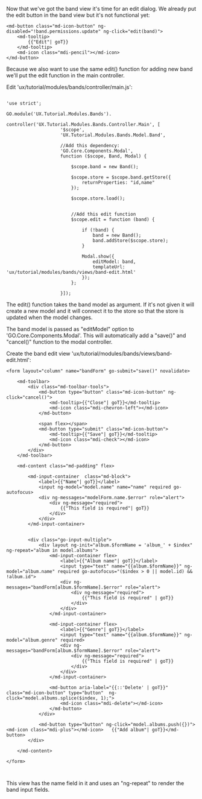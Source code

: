 Now that we've got the band view it's time for an edit dialog. We already put
the edit button in the band view but it's not functional yet:

````````````````````````````````````````````````````````````````````````````````
<md-button class="md-icon-button" ng-disabled="!band.permissions.update" ng-click="edit(band)">
	<md-tooltip>
		{{"Edit"| goT}}					
	</md-tooltip>
	<md-icon class="mdi-pencil"></md-icon>
</md-button>
````````````````````````````````````````````````````````````````````````````````

Because we also want to use the same edit() function for adding new band we'll
put the edit function in the main controller.

Edit 'ux/tutorial/modules/bands/controller/main.js':


````````````````````````````````````````````````````````````````````````````````

'use strict';

GO.module('UX.Tutorial.Modules.Bands').
				controller('UX.Tutorial.Modules.Bands.Controller.Main', [
					'$scope',
					'UX.Tutorial.Modules.Bands.Model.Band',

					//Add this dependency:
					'GO.Core.Components.Modal',
					function ($scope, Band, Modal) {

						$scope.band = new Band();

						$scope.store = $scope.band.getStore({
							returnProperties: "id,name"
						});

						$scope.store.load();


						//Add this edit function
						$scope.edit = function (band) {

							if (!band) {
								band = new Band();
								band.addStore($scope.store);
							}

							Modal.show({
								editModel: band,
								templateUrl: 'ux/tutorial/modules/bands/views/band-edit.html'
							});
						};

					}]);

````````````````````````````````````````````````````````````````````````````````

The edit() function takes the band model as argument. If it's not given it will
create a new model and it will connect it to the store so that the store is
updated when the model changes.

The band model is passed as "editModel" option to 'GO.Core.Components.Modal'. 
This will automatically add a "save()" and "cancel()" function to the modal 
controller.

Create the band edit view 'ux/tutorial/modules/bands/views/band-edit.html':

````````````````````````````````````````````````````````````````````````````````
<form layout="column" name="bandForm" go-submit="save()" novalidate>
	
	<md-toolbar>
		<div class="md-toolbar-tools">
			<md-button type="button" class="md-icon-button" ng-click="cancel()">
				<md-tooltip>{{"Close"| goT}}</md-tooltip>
				<md-icon class="mdi-chevron-left"></md-icon>
			</md-button>

			<span flex></span>
			<md-button type="submit" class="md-icon-button">
				<md-tooltip>{{"Save"| goT}}</md-tooltip>
				<md-icon class="mdi-check"></md-icon>
			</md-button>
		</div>
	</md-toolbar>

	<md-content class="md-padding" flex>

		<md-input-container  class="md-block">
			<label>{{"Name"| goT}}</label>
			<input ng-model="model.name" name="name" required go-autofocus>
			<div ng-messages="modelForm.name.$error" role="alert">
				<div ng-message="required">
					{{"This field is required"| goT}}
				</div>
			</div>
		</md-input-container>
		
		
		<div class="go-input-multiple">
			<div layout ng-init="album.$formName = 'album_' + $index" ng-repeat="album in model.albums">
				<md-input-container flex>							
					<label>{{"Album name"| goT}}</label>
					<input type="text" name="{{album.$formName}}" ng-model="album.name" required go-autofocus="($index > 0 || model.id) && !album.id">
					<div ng-messages="bandForm[album.$formName].$error" role="alert">
						<div ng-message="required">
							{{"This field is required" | goT}}
						</div>
					</div>
				</md-input-container>
				
				<md-input-container flex>							
					<label>{{"Genre"| goT}}</label>
					<input type="text" name="{{album.$formName}}" ng-model="album.genre" required>
					<div ng-messages="bandForm[album.$formName].$error" role="alert">
						<div ng-message="required">
							{{"This field is required" | goT}}
						</div>
					</div>
				</md-input-container>

				<md-button aria-label="{{::'Delete' | goT}}" class="md-icon-button" type="button"  ng-click="model.albums.splice($index, 1);">
					<md-icon class="mdi-delete"></md-icon>				
				</md-button>
			</div>
			
			<md-button type="button" ng-click="model.albums.push({})"><md-icon class="mdi-plus"></md-icon>	 {{"Add album"| goT}}</md-button>
		</div>

	</md-content>

</form>



````````````````````````````````````````````````````````````````````````````````

This view has the name field in it and uses an "ng-repeat" to render the band 
input fields.